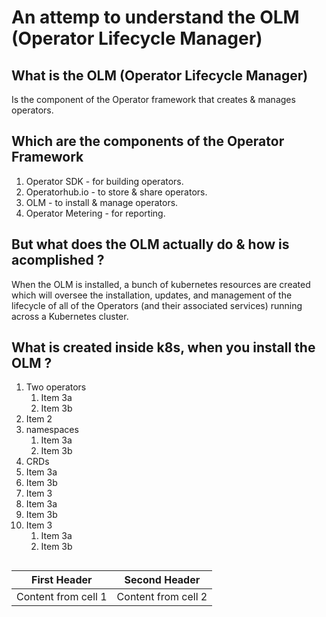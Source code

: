 
# An attemp to understand the OLM (Operator Lifecycle Manager)


## What is the  OLM (Operator Lifecycle Manager)
Is the component of the Operator framework that creates & manages operators.

## Which are the components of the Operator Framework
1. Operator SDK - for building operators.
1. Operatorhub.io - to store & share operators.
1. OLM - to install & manage operators.
1. Operator Metering - for reporting.

## But what does the OLM actually do & how is acomplished ?
When the OLM is installed, a bunch of kubernetes resources are created which will oversee the installation, updates, and management of the lifecycle of all of the Operators (and their associated services) running across a Kubernetes cluster.

##

## What is created inside k8s, when you install the OLM ?
1. Two operators
   1. Item 3a
   1. Item 3b
1. Item 2
1. namespaces
   1. Item 3a
   1. Item 3b
 1. CRDs
   1. Item 3a
   1. Item 3b
 1. Item 3
   1. Item 3a
   1. Item 3b
1. Item 3
   1. Item 3a
   1. Item 3b

##
##

First Header | Second Header
------------ | -------------
Content from cell 1 | Content from cell 2

